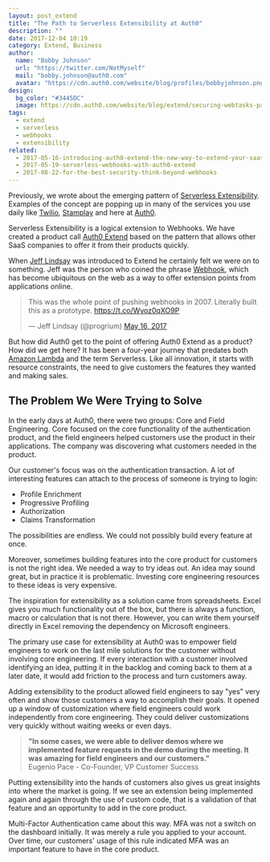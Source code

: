 ```yaml
---
layout: post_extend
title: "The Path to Serverless Extensibility at Auth0"
description: ""
date: 2017-12-04 10:19
category: Extend, Business
author:
  name: "Bobby Johnson"
  url: "https://twitter.com/NotMyself"
  mail: "bobby.johnson@auth0.com"
  avatar: "https://cdn.auth0.com/website/blog/profiles/bobbyjohnson.png"
design:
  bg_color: "#3445DC"
  image: https://cdn.auth0.com/website/blog/extend/securing-webtasks-part-1-shared-secret-authorization/webtasks.png
tags:
  - extend
  - serverless
  - webhooks
  - extensibility
related:
  - 2017-05-16-introducing-auth0-extend-the-new-way-to-extend-your-saas
  - 2017-05-19-serverless-webhooks-with-auth0-extend
  - 2017-08-22-for-the-best-security-think-beyond-webhooks
---
```

Previously, we wrote about the emerging pattern of [Serverless Extensibility](https://auth0.com/blog/why-is-serverless-extensibility-better-than-webhooks/). Examples of the concept are popping up in many of the services you use daily like [Twilio](https://www.twilio.com/functions), [Stamplay](https://stamplay.com/) and here at [Auth0](https://auth0.com/).

Serverless Extensibility is a logical extension to Webhooks. We have created a product call [Auth0 Extend](https://auth0.com/extend/) based on the pattern that allows other SaaS companies to offer it from their products quickly.

When [Jeff Lindsay](https://twitter.com/progrium) was introduced to Extend he certainly felt we were on to something. Jeff was the person who coined the phrase [Webhook](http://progrium.com/blog/2007/05/03/web-hooks-to-revolutionize-the-web/), which has become ubiquitous on the web as a way to offer extension points from applications online.

<blockquote class="twitter-tweet" data-lang="en"><p lang="en" dir="ltr">This was the whole point of pushing webhooks in 2007. Literally built this as a prototype. <a href="https://t.co/Wyoz0qXO9P">https://t.co/Wyoz0qXO9P</a></p>&mdash; Jeff Lindsay (@progrium) <a href="https://twitter.com/progrium/status/864588610858881029?ref_src=twsrc%5Etfw">May 16, 2017</a></blockquote>
<script async src="https://platform.twitter.com/widgets.js" charset="utf-8"></script>

But how did Auth0 get to the point of offering Auth0 Extend as a product? How did we get here? It has been a four-year journey that predates both [Amazon Lambda](https://aws.amazon.com/lambda/) and the term Serverless. Like all innovation, it starts with resource constraints, the need to give customers the features they wanted and making sales.

## The Problem We Were Trying to Solve

In the early days at Auth0, there were two groups: Core and Field Engineering. Core focused on the core functionality of the authentication product, and the field engineers helped customers use the product in their applications. The company was discovering what customers needed in the product.

Our customer's focus was on the authentication transaction. A lot of interesting features can attach to the process of someone is trying to login:

- Profile Enrichment
- Progressive Profiling
- Authorization
- Claims Transformation

The possibilities are endless. We could not possibly build every feature at once.

Moreover, sometimes building features into the core product for customers is not the right idea. We needed a way to try ideas out. An idea may sound great, but in practice it is problematic. Investing core engineering resources to these ideas is very expensive.

The inspiration for extensibility as a solution came from spreadsheets. Excel gives you much functionality out of the box, but there is always a function, macro or calculation that is not there. However, you can write them yourself directly in Excel removing the dependency on Microsoft engineers.

The primary use case for extensibility at Auth0 was to empower field engineers to work on the last mile solutions for the customer without involving core engineering.  If every interaction with a customer involved identifying an idea, putting it in the backlog and coming back to them at a later date, it would add friction to the process and turn customers away.

Adding extensibility to the product allowed field engineers to say "yes" very often and show those customers a way to accomplish their goals. It opened up a window of customization where field engineers could work independently from core engineering. They could deliver customizations very quickly without waiting weeks or even days.

> **"In some cases, we were able to deliver demos where we implemented feature requests in the demo during the meeting. It was amazing for field engineers and our customers."**<br />
> Eugenio Pace - Co-Founder, VP Customer Success

Putting extensibility into the hands of customers also gives us great insights into where the market is going. If we see an extension being implemented again and again through the use of custom code, that is a validation of that feature and an opportunity to add in the core product.

Multi-Factor Authentication came about this way. MFA was not a switch on the dashboard initially. It was merely a rule you applied to your account. Over time, our customers' usage of this rule indicated MFA was an important feature to have in the core product.